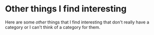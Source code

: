 # Other things I find interesting
Here are some _other_ things that I find interesting that don't really have a category or I can't think of a category for them.
